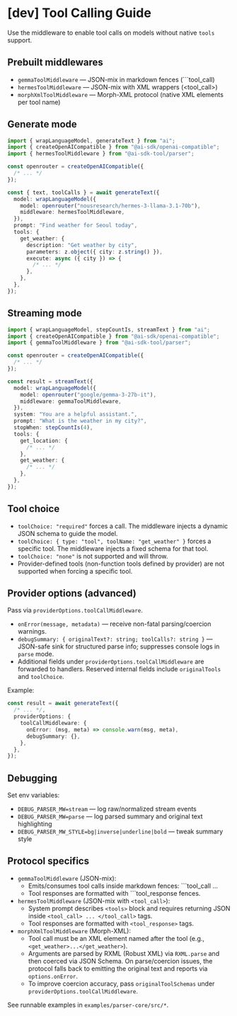 # [dev] Tool Calling Guide

Use the middleware to enable tool calls on models without native `tools` support.

## Prebuilt middlewares

- `gemmaToolMiddleware` — JSON-mix in markdown fences (```tool_call)
- `hermesToolMiddleware` — JSON-mix with XML wrappers (<tool_call>)
- `morphXmlToolMiddleware` — Morph-XML protocol (native XML elements per tool name)

## Generate mode

```ts
import { wrapLanguageModel, generateText } from "ai";
import { createOpenAICompatible } from "@ai-sdk/openai-compatible";
import { hermesToolMiddleware } from "@ai-sdk-tool/parser";

const openrouter = createOpenAICompatible({
  /* ... */
});

const { text, toolCalls } = await generateText({
  model: wrapLanguageModel({
    model: openrouter("nousresearch/hermes-3-llama-3.1-70b"),
    middleware: hermesToolMiddleware,
  }),
  prompt: "Find weather for Seoul today",
  tools: {
    get_weather: {
      description: "Get weather by city",
      parameters: z.object({ city: z.string() }),
      execute: async ({ city }) => {
        /* ... */
      },
    },
  },
});
```

## Streaming mode

```ts
import { wrapLanguageModel, stepCountIs, streamText } from "ai";
import { createOpenAICompatible } from "@ai-sdk/openai-compatible";
import { gemmaToolMiddleware } from "@ai-sdk-tool/parser";

const openrouter = createOpenAICompatible({
  /* ... */
});

const result = streamText({
  model: wrapLanguageModel({
    model: openrouter("google/gemma-3-27b-it"),
    middleware: gemmaToolMiddleware,
  }),
  system: "You are a helpful assistant.",
  prompt: "What is the weather in my city?",
  stopWhen: stepCountIs(4),
  tools: {
    get_location: {
      /* ... */
    },
    get_weather: {
      /* ... */
    },
  },
});
```

## Tool choice

- `toolChoice: "required"` forces a call. The middleware injects a dynamic JSON schema to guide the model.
- `toolChoice: { type: "tool", toolName: "get_weather" }` forces a specific tool. The middleware injects a fixed schema for that tool.
- `toolChoice: "none"` is not supported and will throw.
- Provider-defined tools (non-function tools defined by provider) are not supported when forcing a specific tool.

## Provider options (advanced)

Pass via `providerOptions.toolCallMiddleware`.

- `onError(message, metadata)` — receive non-fatal parsing/coercion warnings.
- `debugSummary: { originalText?: string; toolCalls?: string }` — JSON-safe sink for structured parse info; suppresses console logs in `parse` mode.
- Additional fields under `providerOptions.toolCallMiddleware` are forwarded to handlers. Reserved internal fields include `originalTools` and `toolChoice`.

Example:

```ts
const result = await generateText({
  /* ... */,
  providerOptions: {
    toolCallMiddleware: {
      onError: (msg, meta) => console.warn(msg, meta),
      debugSummary: {},
    },
  },
});
```

## Debugging

Set env variables:

- `DEBUG_PARSER_MW=stream` — log raw/normalized stream events
- `DEBUG_PARSER_MW=parse` — log parsed summary and original text highlighting
- `DEBUG_PARSER_MW_STYLE=bg|inverse|underline|bold` — tweak summary style

## Protocol specifics

- `gemmaToolMiddleware` (JSON-mix):
  - Emits/consumes tool calls inside markdown fences: ```tool_call ...
  - Tool responses are formatted with ```tool_response fences.
- `hermesToolMiddleware` (JSON-mix with `<tool_call>`):
  - System prompt describes `<tools>` block and requires returning JSON inside `<tool_call> ... </tool_call>` tags.
  - Tool responses are formatted with `<tool_response>` tags.
- `morphXmlToolMiddleware` (Morph-XML):
  - Tool call must be an XML element named after the tool (e.g., `<get_weather>...</get_weather>`).
  - Arguments are parsed by RXML (Robust XML) via `RXML.parse` and then coerced via JSON Schema. On parse/coercion issues, the protocol falls back to emitting the original text and reports via `options.onError`.
  - To improve coercion accuracy, pass `originalToolSchemas` under `providerOptions.toolCallMiddleware`.

See runnable examples in `examples/parser-core/src/*`.
